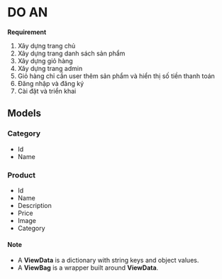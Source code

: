 ﻿# DO AN

**Requirement**

1. Xây dựng trang chủ
2. Xây dựng trang danh sách sản phẩm
3. Xây dựng giỏ hàng
4. Xây dựng trang admin
5. Giỏ hàng chỉ cần user thêm sản phẩm và hiển thị số tiền thanh toán
6. Đăng nhập và đăng ký
7. Cài đặt và triển khai

## Models

### Category

- Id
- Name

### Product

- Id
- Name
- Description
- Price
- Image
- Category

#### Note

- A **ViewData** is a dictionary with string keys and object values.
- A **ViewBag** is a wrapper built around **ViewData**.
